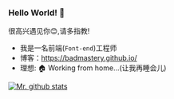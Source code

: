 ### Hello World! 👋

 很高兴遇见你😊,请多指教!

- 我是一名前端(`Font-end`)工程师
- 博客：https://badmastery.github.io/
- 理想: 🏠 Working from home...(让我再睡会儿)

[![Mr. github stats](https://github-readme-stats.vercel.app/api?username=BadmasterY)](https://badmastery.github.io/)
